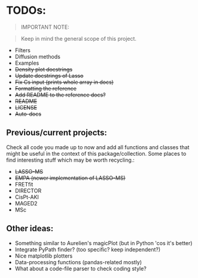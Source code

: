 # TODOs:

> IMPORTANT NOTE:

> Keep in mind the general scope of this project.

- Filters
- Diffusion methods
- Examples
- ~~Density plot docstrings~~
- ~~Update docstrings of Lasso~~
- ~~Fix Cs input (prints whole array in docs)~~
- ~~Formatting the reference~~
- ~~Add README to the reference docs?~~
- ~~README~~
- ~~LICENSE~~
- ~~Auto-docs~~

## Previous/current projects:

Check all code you made up to now and add all functions and classes that might
be useful in the context of this package/collection. Some places to find
interesting stuff which may be worth recycling.:

- ~~LASSO-MS~~
- ~~EMPA (newer implementation of LASSO-MS)~~
- FRETfit
- DIRECTOR
- CisPt-AKI
- MAGED2
- MSc

## Other ideas:

- Something similar to Aurelien's magicPlot (but in Python 'cos it's better)
- Integrate PyPath finder? (too specific? keep independent?)
- Nice matplotlib plotters
- Data-processing functions (pandas-related mostly)
- What about a code-file parser to check coding style?
